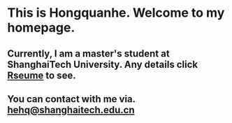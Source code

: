 # This is Hongquanhe. Welcome to my homepage.

## Currently, I am a master's student at ShanghaiTech University. Any details click [Rseume](https://hongquanhe.github.io/) to see.

## You can contact with me via. hehq@shanghaitech.edu.cn
